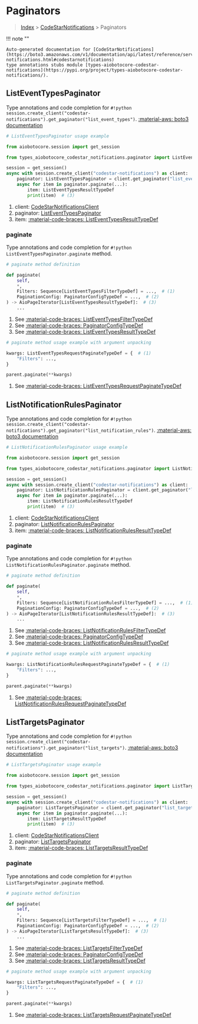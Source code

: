 # Paginators

> [Index](../README.md) > [CodeStarNotifications](./README.md) > Paginators

!!! note ""

    Auto-generated documentation for [CodeStarNotifications](https://boto3.amazonaws.com/v1/documentation/api/latest/reference/services/codestar-notifications.html#codestarnotifications)
    type annotations stubs module [types-aiobotocore-codestar-notifications](https://pypi.org/project/types-aiobotocore-codestar-notifications/).

## ListEventTypesPaginator

Type annotations and code completion for `#!python session.create_client("codestar-notifications").get_paginator("list_event_types")`.
[:material-aws: boto3 documentation](https://boto3.amazonaws.com/v1/documentation/api/latest/reference/services/codestar-notifications/paginator/ListEventTypes.html#CodeStarNotifications.Paginator.ListEventTypes)

```python
# ListEventTypesPaginator usage example

from aiobotocore.session import get_session

from types_aiobotocore_codestar_notifications.paginator import ListEventTypesPaginator

session = get_session()
async with session.create_client("codestar-notifications") as client:  # (1)
    paginator: ListEventTypesPaginator = client.get_paginator("list_event_types")  # (2)
    async for item in paginator.paginate(...):
        item: ListEventTypesResultTypeDef
        print(item)  # (3)
```

1. client: [CodeStarNotificationsClient](./client.md)
2. paginator: [ListEventTypesPaginator](./paginators.md#listeventtypespaginator)
3. item: [:material-code-braces: ListEventTypesResultTypeDef](./type_defs.md#listeventtypesresulttypedef) 


### paginate

Type annotations and code completion for `#!python ListEventTypesPaginator.paginate` method.

```python
# paginate method definition

def paginate(
    self,
    *,
    Filters: Sequence[ListEventTypesFilterTypeDef] = ...,  # (1)
    PaginationConfig: PaginatorConfigTypeDef = ...,  # (2)
) -> AioPageIterator[ListEventTypesResultTypeDef]:  # (3)
    ...
```

1. See [:material-code-braces: ListEventTypesFilterTypeDef](./type_defs.md#listeventtypesfiltertypedef) 
2. See [:material-code-braces: PaginatorConfigTypeDef](./type_defs.md#paginatorconfigtypedef) 
3. See [:material-code-braces: ListEventTypesResultTypeDef](./type_defs.md#listeventtypesresulttypedef) 


```python
# paginate method usage example with argument unpacking

kwargs: ListEventTypesRequestPaginateTypeDef = {  # (1)
    "Filters": ...,
}

parent.paginate(**kwargs)
```

1. See [:material-code-braces: ListEventTypesRequestPaginateTypeDef](./type_defs.md#listeventtypesrequestpaginatetypedef) 
## ListNotificationRulesPaginator

Type annotations and code completion for `#!python session.create_client("codestar-notifications").get_paginator("list_notification_rules")`.
[:material-aws: boto3 documentation](https://boto3.amazonaws.com/v1/documentation/api/latest/reference/services/codestar-notifications/paginator/ListNotificationRules.html#CodeStarNotifications.Paginator.ListNotificationRules)

```python
# ListNotificationRulesPaginator usage example

from aiobotocore.session import get_session

from types_aiobotocore_codestar_notifications.paginator import ListNotificationRulesPaginator

session = get_session()
async with session.create_client("codestar-notifications") as client:  # (1)
    paginator: ListNotificationRulesPaginator = client.get_paginator("list_notification_rules")  # (2)
    async for item in paginator.paginate(...):
        item: ListNotificationRulesResultTypeDef
        print(item)  # (3)
```

1. client: [CodeStarNotificationsClient](./client.md)
2. paginator: [ListNotificationRulesPaginator](./paginators.md#listnotificationrulespaginator)
3. item: [:material-code-braces: ListNotificationRulesResultTypeDef](./type_defs.md#listnotificationrulesresulttypedef) 


### paginate

Type annotations and code completion for `#!python ListNotificationRulesPaginator.paginate` method.

```python
# paginate method definition

def paginate(
    self,
    *,
    Filters: Sequence[ListNotificationRulesFilterTypeDef] = ...,  # (1)
    PaginationConfig: PaginatorConfigTypeDef = ...,  # (2)
) -> AioPageIterator[ListNotificationRulesResultTypeDef]:  # (3)
    ...
```

1. See [:material-code-braces: ListNotificationRulesFilterTypeDef](./type_defs.md#listnotificationrulesfiltertypedef) 
2. See [:material-code-braces: PaginatorConfigTypeDef](./type_defs.md#paginatorconfigtypedef) 
3. See [:material-code-braces: ListNotificationRulesResultTypeDef](./type_defs.md#listnotificationrulesresulttypedef) 


```python
# paginate method usage example with argument unpacking

kwargs: ListNotificationRulesRequestPaginateTypeDef = {  # (1)
    "Filters": ...,
}

parent.paginate(**kwargs)
```

1. See [:material-code-braces: ListNotificationRulesRequestPaginateTypeDef](./type_defs.md#listnotificationrulesrequestpaginatetypedef) 
## ListTargetsPaginator

Type annotations and code completion for `#!python session.create_client("codestar-notifications").get_paginator("list_targets")`.
[:material-aws: boto3 documentation](https://boto3.amazonaws.com/v1/documentation/api/latest/reference/services/codestar-notifications/paginator/ListTargets.html#CodeStarNotifications.Paginator.ListTargets)

```python
# ListTargetsPaginator usage example

from aiobotocore.session import get_session

from types_aiobotocore_codestar_notifications.paginator import ListTargetsPaginator

session = get_session()
async with session.create_client("codestar-notifications") as client:  # (1)
    paginator: ListTargetsPaginator = client.get_paginator("list_targets")  # (2)
    async for item in paginator.paginate(...):
        item: ListTargetsResultTypeDef
        print(item)  # (3)
```

1. client: [CodeStarNotificationsClient](./client.md)
2. paginator: [ListTargetsPaginator](./paginators.md#listtargetspaginator)
3. item: [:material-code-braces: ListTargetsResultTypeDef](./type_defs.md#listtargetsresulttypedef) 


### paginate

Type annotations and code completion for `#!python ListTargetsPaginator.paginate` method.

```python
# paginate method definition

def paginate(
    self,
    *,
    Filters: Sequence[ListTargetsFilterTypeDef] = ...,  # (1)
    PaginationConfig: PaginatorConfigTypeDef = ...,  # (2)
) -> AioPageIterator[ListTargetsResultTypeDef]:  # (3)
    ...
```

1. See [:material-code-braces: ListTargetsFilterTypeDef](./type_defs.md#listtargetsfiltertypedef) 
2. See [:material-code-braces: PaginatorConfigTypeDef](./type_defs.md#paginatorconfigtypedef) 
3. See [:material-code-braces: ListTargetsResultTypeDef](./type_defs.md#listtargetsresulttypedef) 


```python
# paginate method usage example with argument unpacking

kwargs: ListTargetsRequestPaginateTypeDef = {  # (1)
    "Filters": ...,
}

parent.paginate(**kwargs)
```

1. See [:material-code-braces: ListTargetsRequestPaginateTypeDef](./type_defs.md#listtargetsrequestpaginatetypedef) 
